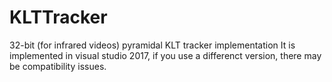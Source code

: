 # KLTTracker
32-bit (for infrared videos) pyramidal KLT tracker implementation
It is implemented in visual studio 2017, if you use a differenct
version, there may be compatibility issues.
